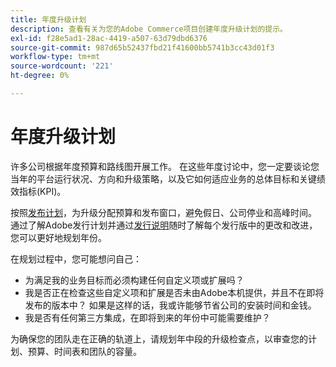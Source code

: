 ```yaml
---
title: 年度升级计划
description: 查看有关为您的Adobe Commerce项目创建年度升级计划的提示。
exl-id: f28e5ad1-28ac-4419-a507-63d79dbd6376
source-git-commit: 987d65b52437fbd21f41600bb5741b3cc43d01f3
workflow-type: tm+mt
source-wordcount: '221'
ht-degree: 0%

---
```


# 年度升级计划

许多公司根据年度预算和路线图开展工作。 在这些年度讨论中，您一定要谈论您当年的平台运行状况、方向和升级策略，以及它如何适应业务的总体目标和关键绩效指标(KPI)。

按照[发布计划](https://experienceleague.adobe.com/en/docs/commerce-operations/release/planning/schedule)，为升级分配预算和发布窗口，避免假日、公司停业和高峰时间。 通过了解Adobe发行计划并通过[发行说明](https://experienceleague.adobe.com/en/docs/commerce-operations/release/notes/overview)随时了解每个发行版中的更改和改进，您可以更好地规划年份。

在规划过程中，您可能想问自己：

- 为满足我的业务目标而必须构建任何自定义项或扩展吗？
- 我是否正在检查这些自定义项和扩展是否未由Adobe本机提供，并且不在即将发布的版本中？ 如果是这样的话，我或许能够节省公司的安装时间和金钱。
- 我是否有任何第三方集成，在即将到来的年份中可能需要维护？

为确保您的团队走在正确的轨道上，请规划年中段的升级检查点，以审查您的计划、预算、时间表和团队的容量。
